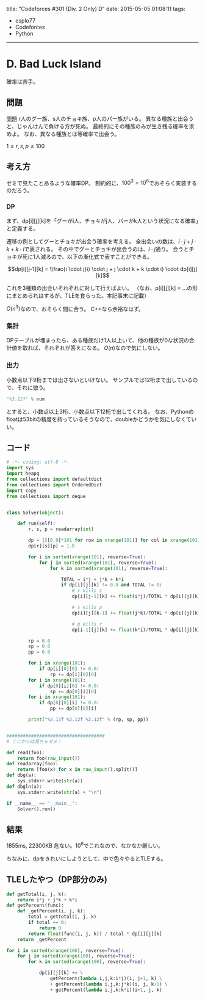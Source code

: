 title: "Codeforces #301 (Div. 2 Only) D"
date: 2015-05-05 01:08:11
tags:
- esplo77
- Codeforces
- Python
---

# D. Bad Luck Island

確率は苦手。

## 問題
[問題](http://codeforces.com/contest/540/problem/D)
r人のグー族、s人のチョキ族、p人のパー族がいる。
異なる種族と出会うと、じゃんけんで負ける方が死ぬ。
最終的にその種族のみが生き残る確率を求めよ。
なお、異なる種族とは等確率で出会う。

$1 \leq r, s, p \leq 100$

## 考え方

ゼミで見たことあるような確率DP。
制約的に、$100^3 = 10^6$でおそらく実装するのだろう。

### DP

まず、dp[i][j][k]を「グーがi人、チョキがj人、パーがk人という状況になる確率」と定義する。

遷移の例としてグーとチョキが出会う確率を考える。
全出会いの数は、$i \cdot j + j \cdot k + k \cdot i$で表される。
その中でグーとチョキが出会うのは、$i \cdot j$通り。
会うとチョキが死に1人減るので、以下の漸化式で表すことができる。

$$dp[i][j-1][k] = \\frac{i \cdot j}{i \cdot j + j \cdot k + k \cdot i} \cdot dp[i][j][k]$$

これを3種類の出会いそれぞれに対して行えばよい。
（なお、p[i][j][k] = ...の形にまとめられはするが、TLEを食らった。本記事末に記載）

$O(n^3)$なので、おそらく間に合う。
C++なら余裕なはず。

### 集計
DPテーブルが埋まったら、ある種族だけ1人以上いて、他の種族が0な状況の合計値を取れば、それぞれが答えになる。
$O(n)$なので気にしない。

### 出力
小数点以下9桁までは出さないといけない。
サンプルでは12桁まで出しているので、それに倣う。
```python
"%3.12f" % num
```
とすると、小数点以上3桁、小数点以下12桁で出してくれる。
なお、Pythonのfloatは53bitの精度を持っているそうなので、doubleかどうかを気にしなくていい。

## コード
```python
# -*- coding: utf-8 -*-
import sys
import heapq
from collections import defaultdict
from collections import OrderedDict
import copy
from collections import deque


class Solver(object):

    def run(self):
        r, s, p = readarray(int)

        dp = [[[0.0]*101 for row in xrange(101)] for col in xrange(101)]
        dp[r][s][p] = 1.0

        for i in sorted(xrange(101), reverse=True):
            for j in sorted(xrange(101), reverse=True):
                for k in sorted(xrange(101), reverse=True):

                    TOTAL = i*j + j*k + k*i
                    if dp[i][j][k] != 0.0 and TOTAL != 0:
                        # r kills s
                        dp[i][j-1][k] += float(i*j)/TOTAL * dp[i][j][k]

                        # s kills p
                        dp[i][j][k-1] += float(j*k)/TOTAL * dp[i][j][k]

                        # p kills r
                        dp[i-1][j][k] += float(k*i)/TOTAL * dp[i][j][k]

        rp = 0.0
        sp = 0.0
        pp = 0.0

        for i in xrange(101):
            if dp[i][0][0] != 0.0:
                rp += dp[i][0][0]
        for i in xrange(101):
            if dp[0][i][0] != 0.0:
                sp += dp[0][i][0]
        for i in xrange(101):
            if dp[0][0][i] != 0.0:
                pp += dp[0][0][i]

        print("%2.12f %2.12f %2.12f" % (rp, sp, pp))


####################################
# ここからは見ちゃダメ！

def read(foo):
    return foo(raw_input())
def readarray(foo):
    return [foo(x) for x in raw_input().split()]
def dbg(a):
    sys.stderr.write(str(a))
def dbgln(a):
    sys.stderr.write(str(a) + "\n")

if __name__ == '__main__':
    Solver().run()
```

## 結果
1855ms, 22300KB
危ない。$10^6$でこれなので、なかなか厳しい。

ちなみに、dpをきれいにしようとして、中で色々やるとTLEする。

## TLEしたやつ（DP部分のみ)
```python
def getTotal(i, j, k):
    return i*j + j*k + k*i
def getPercent(func):
    def _getPercent(i, j, k):
        total = getTotal(i, j, k)
        if total == 0:
            return 0
        return float(func(i, j, k)) / total * dp[i][j][k]
    return _getPercent

for i in sorted(xrange(100), reverse=True):
    for j in sorted(xrange(100), reverse=True):
        for k in sorted(xrange(100), reverse=True):

            dp[i][j][k] += \
                getPercent(lambda i,j,k:i*j)(i, j+1, k) \
                + getPercent(lambda i,j,k:j*k)(i, j, k+1) \
                + getPercent(lambda i,j,k:k*i)(i+1, j, k)
```